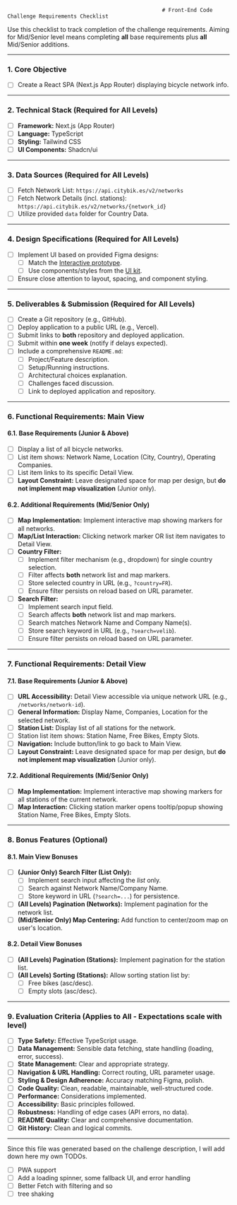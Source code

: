                                                      # Front-End Code Challenge Requirements Checklist

Use this checklist to track completion of the challenge requirements. Aiming for Mid/Senior level means completing **all** base requirements plus **all** Mid/Senior additions.

---

### 1. Core Objective

- [ ] Create a React SPA (Next.js App Router) displaying bicycle network info.

---

### 2. Technical Stack (Required for All Levels)

- [ ] **Framework:** Next.js (App Router)
- [ ] **Language:** TypeScript
- [ ] **Styling:** Tailwind CSS
- [ ] **UI Components:** Shadcn/ui

---

### 3. Data Sources (Required for All Levels)

- [ ] Fetch Network List: `https://api.citybik.es/v2/networks`
- [ ] Fetch Network Details (incl. stations): `https://api.citybik.es/v2/networks/{network_id}`
- [ ] Utilize provided `data` folder for Country Data.

---

### 4. Design Specifications (Required for All Levels)

- [ ] Implement UI based on provided Figma designs:
  - [ ] Match the [Interactive prototype](https://www.figma.com/proto/0MNqMneHvxahQZ6pknjzlq/Frontend-Challenge?page-id=1166%3A4310&node-id=5110-10913&viewport=4865%2C-2607%2C0.79&t=UlhDbVzZT1c5dezR-1&scaling=scale-down&content-scaling=fixed&starting-point-node-id=5110%3A10913).
  - [ ] Use components/styles from the [UI kit](https://www.figma.com/design/0MNqMneHvxahQZ6pknjzlq/Frontend-Challenge?node-id=1166-4310).
- [ ] Ensure close attention to layout, spacing, and component styling.

---

### 5. Deliverables & Submission (Required for All Levels)

- [ ] Create a Git repository (e.g., GitHub).
- [ ] Deploy application to a public URL (e.g., Vercel).
- [ ] Submit links to **both** repository and deployed application.
- [ ] Submit within **one week** (notify if delays expected).
- [ ] Include a comprehensive `README.md`:
  - [ ] Project/Feature description.
  - [ ] Setup/Running instructions.
  - [ ] Architectural choices explanation.
  - [ ] Challenges faced discussion.
  - [ ] Link to deployed application and repository.

---

### 6. Functional Requirements: Main View

#### 6.1. Base Requirements (Junior & Above)

- [ ] Display a list of all bicycle networks.
- [ ] List item shows: Network Name, Location (City, Country), Operating Companies.
- [ ] List item links to its specific Detail View.
- [ ] **Layout Constraint:** Leave designated space for map per design, but **do not implement map visualization** (Junior only).

#### 6.2. Additional Requirements (Mid/Senior Only)

- [ ] **Map Implementation:** Implement interactive map showing markers for all networks.
- [ ] **Map/List Interaction:** Clicking network marker OR list item navigates to Detail View.
- [ ] **Country Filter:**
  - [ ] Implement filter mechanism (e.g., dropdown) for single country selection.
  - [ ] Filter affects **both** network list and map markers.
  - [ ] Store selected country in URL (e.g., `?country=FR`).
  - [ ] Ensure filter persists on reload based on URL parameter.
- [ ] **Search Filter:**
  - [ ] Implement search input field.
  - [ ] Search affects **both** network list and map markers.
  - [ ] Search matches Network Name and Company Name(s).
  - [ ] Store search keyword in URL (e.g., `?search=velib`).
  - [ ] Ensure filter persists on reload based on URL parameter.

---

### 7. Functional Requirements: Detail View

#### 7.1. Base Requirements (Junior & Above)

- [ ] **URL Accessibility:** Detail View accessible via unique network URL (e.g., `/networks/network-id`).
- [ ] **General Information:** Display Name, Companies, Location for the selected network.
- [ ] **Station List:** Display list of all stations for the network.
- [ ] Station list item shows: Station Name, Free Bikes, Empty Slots.
- [ ] **Navigation:** Include button/link to go back to Main View.
- [ ] **Layout Constraint:** Leave designated space for map per design, but **do not implement map visualization** (Junior only).

#### 7.2. Additional Requirements (Mid/Senior Only)

- [ ] **Map Implementation:** Implement interactive map showing markers for all stations of the current network.
- [ ] **Map Interaction:** Clicking station marker opens tooltip/popup showing Station Name, Free Bikes, Empty Slots.

---

### 8. Bonus Features (Optional)

#### 8.1. Main View Bonuses

- [ ] **(Junior Only) Search Filter (List Only):**
  - [ ] Implement search input affecting the _list_ only.
  - [ ] Search against Network Name/Company Name.
  - [ ] Store keyword in URL (`?search=...`) for persistence.
- [ ] **(All Levels) Pagination (Networks):** Implement pagination for the network list.
- [ ] **(Mid/Senior Only) Map Centering:** Add function to center/zoom map on user's location.

#### 8.2. Detail View Bonuses

- [ ] **(All Levels) Pagination (Stations):** Implement pagination for the station list.
- [ ] **(All Levels) Sorting (Stations):** Allow sorting station list by:
  - [ ] Free bikes (asc/desc).
  - [ ] Empty slots (asc/desc).

---

### 9. Evaluation Criteria (Applies to All - Expectations scale with level)

- [ ] **Type Safety:** Effective TypeScript usage.
- [ ] **Data Management:** Sensible data fetching, state handling (loading, error, success).
- [ ] **State Management:** Clear and appropriate strategy.
- [ ] **Navigation & URL Handling:** Correct routing, URL parameter usage.
- [ ] **Styling & Design Adherence:** Accuracy matching Figma, polish.
- [ ] **Code Quality:** Clean, readable, maintainable, well-structured code.
- [ ] **Performance:** Considerations implemented.
- [ ] **Accessibility:** Basic principles followed.
- [ ] **Robustness:** Handling of edge cases (API errors, no data).
- [ ] **README Quality:** Clear and comprehensive documentation.
- [ ] **Git History:** Clean and logical commits.

---

Since this file was generated based on the challenge description, I will add down here my own TODOs.

- [ ] PWA support
- [ ] Add a loading spinner, some fallback UI, and error handling
- [ ] Better Fetch with filtering and so
- [ ] tree shaking
